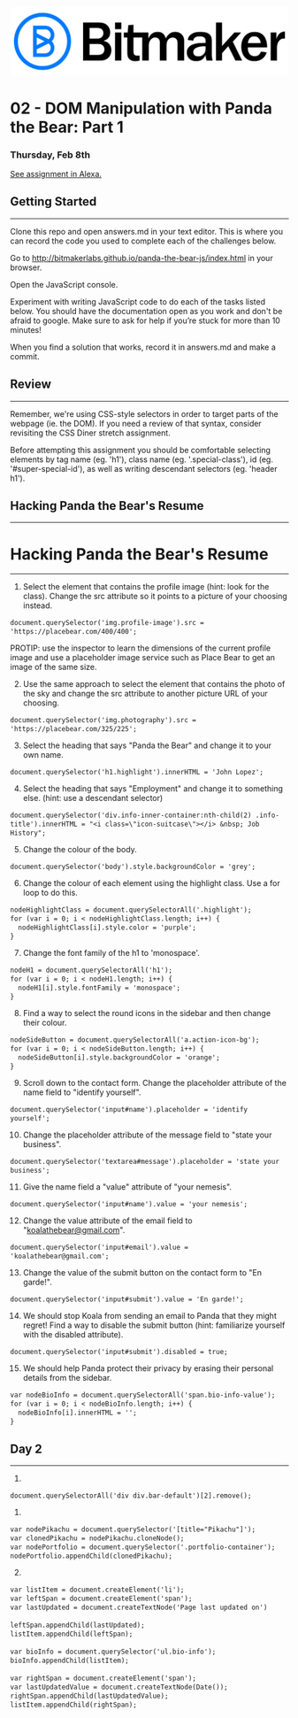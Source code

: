 ![Bitmaker](https://github.com/johncarlolopez/bitmaker-reference/blob/master/bitmakerlogo.svg)
# 02 - DOM Manipulation with Panda the Bear: Part 1
### Thursday, Feb 8th

[See assignment in Alexa.](https://alexa.bitmaker.co/wdi/67/assignments/2051/latest)

## Getting Started
___
Clone this repo and open answers.md in your text editor. This is where you can record the code you used to complete each of the challenges below.

Go to http://bitmakerlabs.github.io/panda-the-bear-js/index.html in your browser.

Open the JavaScript console.

Experiment with writing JavaScript code to do each of the tasks listed below. You should have the documentation open as you work and don't be afraid to google. Make sure to ask for help if you’re stuck for more than 10 minutes!

When you find a solution that works, record it in answers.md and make a commit.

## Review
___
Remember, we're using CSS-style selectors in order to target parts of the webpage (ie. the DOM). If you need a review of that syntax, consider revisiting the CSS Diner stretch assignment.

Before attempting this assignment you should be comfortable selecting elements by tag name (eg. 'h1'), class name (eg. '.special-class'), id (eg. '#super-special-id'), as well as writing descendant selectors (eg. 'header h1').

## Hacking Panda the Bear's Resume
___
# Hacking Panda the Bear's Resume
___

1. Select the element that contains the profile image (hint: look for the class). Change the src attribute so it points to a picture of your choosing instead.
```
document.querySelector('img.profile-image').src = 'https://placebear.com/400/400';
```
  PROTIP: use the inspector to learn the dimensions of the current profile image and use a placeholder image service such as Place Bear to get an image of the same size.

2. Use the same approach to select the element that contains the photo of the sky and change the src attribute to another picture URL of your choosing.
```
document.querySelector('img.photography').src = 'https://placebear.com/325/225';
```

3. Select the heading that says "Panda the Bear" and change it to your own name.
```
document.querySelector('h1.highlight').innerHTML = 'John Lopez';
```
4. Select the heading that says "Employment" and change it to something else. (hint: use a descendant selector)
```
document.querySelector('div.info-inner-container:nth-child(2) .info-title').innerHTML = "<i class=\"icon-suitcase\"></i> &nbsp; Job History";
```
5. Change the colour of the body.
```
document.querySelector('body').style.backgroundColor = 'grey';
```
6. Change the colour of each element using the highlight class. Use a for loop to do this.
```
nodeHighlightClass = document.querySelectorAll('.highlight');
for (var i = 0; i < nodeHighlightClass.length; i++) {
  nodeHighlightClass[i].style.color = 'purple';
}
```
7. Change the font family of the h1 to 'monospace'.
```
nodeH1 = document.querySelectorAll('h1');
for (var i = 0; i < nodeH1.length; i++) {
  nodeH1[i].style.fontFamily = 'monospace';
}
```
8. Find a way to select the round icons in the sidebar and then change their colour.
```
nodeSideButton = document.querySelectorAll('a.action-icon-bg');
for (var i = 0; i < nodeSideButton.length; i++) {
  nodeSideButton[i].style.backgroundColor = 'orange';
}
```
9. Scroll down to the contact form. Change the placeholder attribute of the name field to "identify yourself".
```
document.querySelector('input#name').placeholder = 'identify yourself';
```
10. Change the placeholder attribute of the message field to "state your business".
```
document.querySelector('textarea#message').placeholder = 'state your business';
```
11. Give the name field a "value" attribute of "your nemesis".
```
document.querySelector('input#name').value = 'your nemesis';
```
12. Change the value attribute of the email field to "koalathebear@gmail.com".
```
document.querySelector('input#email').value = 'koalathebear@gmail.com';
```
13. Change the value of the submit button on the contact form to "En garde!".
```
document.querySelector('input#submit').value = 'En garde!';
```
14. We should stop Koala from sending an email to Panda that they might regret! Find a way to disable the submit button (hint: familiarize yourself with the disabled attribute).
```
document.querySelector('input#submit').disabled = true;
```
15. We should help Panda protect their privacy by erasing their personal details from the sidebar.
```
var nodeBioInfo = document.querySelectorAll('span.bio-info-value');
for (var i = 0; i < nodeBioInfo.length; i++) {
  nodeBioInfo[i].innerHTML = '';
}
```

## Day 2
___

1.
```
document.querySelectorAll('div div.bar-default')[2].remove();
```

1.
```
var nodePikachu = document.querySelector('[title="Pikachu"]');
var clonedPikachu = nodePikachu.cloneNode();
var nodePortfolio = document.querySelector('.portfolio-container');
nodePortfolio.appendChild(clonedPikachu);
```

2.
```
var listItem = document.createElement('li');
var leftSpan = document.createElement('span');
var lastUpdated = document.createTextNode('Page last updated on')

leftSpan.appendChild(lastUpdated);
listItem.appendChild(leftSpan);

var bioInfo = document.querySelector('ul.bio-info');
bioInfo.appendChild(listItem);

var rightSpan = document.createElement('span');
var lastUpdatedValue = document.createTextNode(Date());
rightSpan.appendChild(lastUpdatedValue);
listItem.appendChild(rightSpan);

```
